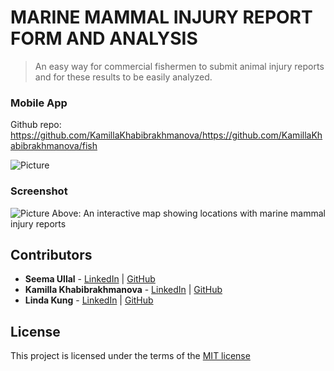 # MARINE MAMMAL INJURY REPORT FORM AND ANALYSIS
> An easy way for commercial fishermen to submit animal injury reports and for these results to be easily analyzed.

### Mobile App

Github repo: https://github.com/KamillaKhabibrakhmanova/https://github.com/KamillaKhabibrakhmanova/fish

![Picture](http://challengepost-s3-challengepost.netdna-ssl.com/photos/production/software_photos/000/265/903/datas/gallery.jpg)

### Screenshot

![Picture](http://challengepost-s3-challengepost.netdna-ssl.com/photos/production/software_photos/000/265/834/datas/gallery.jpg)
Above: An interactive map showing locations with marine mammal injury reports

## Contributors
* __Seema Ullal__ - [LinkedIn](https://www.linkedin.com/profile/in/seemaullal) | [GitHub](https://github.com/seemaullal)
* __Kamilla Khabibrakhmanova__ - [LinkedIn](https://www.linkedin.com/profile/in/kamillak) | [GitHub](https://github.com/KamillaKhabibrakhmanova)
* __Linda Kung__ - [LinkedIn](https://www.linkedin.com/profile/in/lindakung) | [GitHub](https://github.com/lindakung)

## License

This project is licensed under the terms of the [MIT license](http://opensource.org/licenses/MIT)



